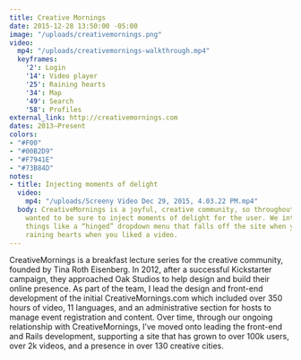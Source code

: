 ```yaml
---
title: Creative Mornings
date: 2015-12-28 13:50:00 -05:00
image: "/uploads/creativemornings.png"
video:
  mp4: "/uploads/creativemornings-walkthrough.mp4"
  keyframes:
    '2': Login
    '14': Video player
    '25': Raining hearts
    '34': Map
    '49': Search
    '58': Profiles
external_link: http://creativemornings.com
dates: 2013–Present
colors:
- "#F00"
- "#00B2D9"
- "#F7941E"
- "#73B84D"
notes:
- title: Injecting moments of delight
  video:
    mp4: "/uploads/Screeny Video Dec 29, 2015, 4.03.22 PM.mp4"
  body: CreativeMornings is a joyful, creative community, so throughout the site we
    wanted to be sure to inject moments of delight for the user. We introduced fun
    things like a “hinged” dropdown menu that falls off the site when you log in and
    raining hearts when you liked a video.
---
```


CreativeMornings is a breakfast lecture series for the creative community, founded by Tina Roth Eisenberg. In 2012, after a successful Kickstarter campaign, they approached Oak Studios to help design and build their online presence. As part of the team, I lead the design and front-end development of the initial CreativeMornings.com which included over 350 hours of video, 11 languages, and an administrative section for hosts to manage event registration and content. Over time, through our ongoing relationship with CreativeMornings, I’ve moved onto leading the front-end and Rails development, supporting a site that has grown to over 100k users, over 2k videos, and a presence in over 130 creative cities.